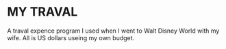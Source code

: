 # MY TRAVAL

A traval expence program I used when I went to Walt Disney World with my wife. All is US dollars useing my own budget.